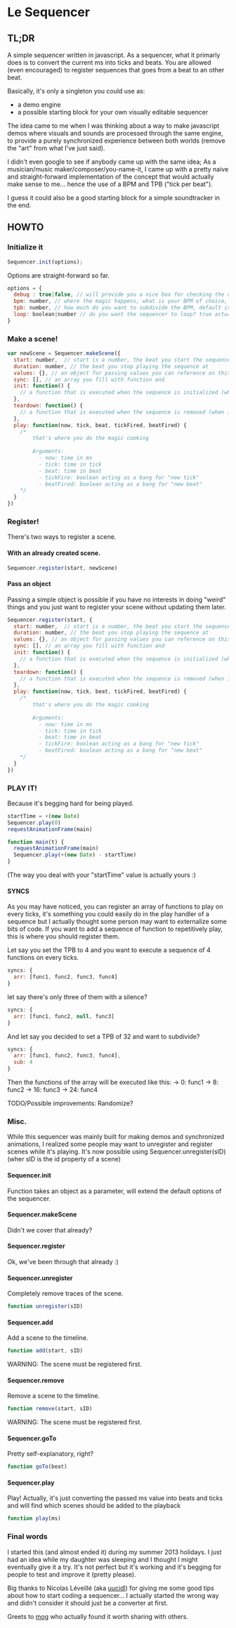 # Le Sequencer

## TL;DR

A simple sequencer written in javascript.
As a sequencer, what it primarly does is to convert the current ms into ticks and beats.
You are allowed (even encouraged) to register sequences that goes from a beat to an other beat.

Basically, it's only a singleton you could use as:

  - a demo engine
  - a possible starting block for your own visually editable sequencer

The idea came to me when I was thinking about a way to make javascript demos where visuals and sounds are processed 
through the same engine, to provide a purely synchronized experience between both worlds (remove the "art" from what I've just said).

I didn't even google to see if anybody came up with the same idea; As a musician/music maker/composer/you-name-it, I came up with a pretty naive and straight-forward implementation of the concept that would actually make sense to me... hence the use of a BPM and TPB ("tick per beat"). 

I guess it could also be a good starting block for a simple soundtracker in the end.

## HOWTO

### Initialize it
```js
Sequencer.init(options);
```

Options are straight-forward so far.

```js
options = {
  debug : true|false, // will provide you a nice box for checking the current FPS and time, default is false
  bpm: number, // where the magic happens, what is your BPM of choice, default is 60
  tpb: number, // how much do you want to subdivide the BPM, default is 16
  loop: boolean|number // do you want the sequencer to loop? true actually sets it to 0-end, number is the beat you loop at default is false.
}
```

### Make a scene!

```js
var newScene = Sequencer.makeScene({
  start: number,  // start is a number, the beat you start the sequence at
  duration: number, // the beat you stop playing the sequence at
  values: {}, // an object for passing values you can reference on this (not sure it's useful)
  sync: [], // an array you fill with function and 
  init: function() {
    // a function that is executed when the sequence is initialized (when it starts playing)
  },
  teardown: function() {
    // a function that is executed when the sequence is removed (when it's done doing its job)
  },
  play: function(now, tick, beat, tickFired, beatFired) {
    /*
        that's where you do the magic cooking
        
        Arguments: 
          - now: time in ms
          - tick: time in tick
          - beat: time in beat
          - tickFire: boolean acting as a bang for "new tick"
          - beatFired: boolean acting as a bang for "new beat"
    */
  }
})
```

### Register! 

There's two ways to register a scene.

#### With an already created scene.

```js
Sequencer.register(start, newScene)
```

#### Pass an object

Passing a simple object is possible if you have no interests in doing "weird" things and you just want to register your scene without updating them later.

```js
Sequencer.register(start, {
  start: number,  // start is a number, the beat you start the sequence at
  duration: number, // the beat you stop playing the sequence at
  values: {}, // an object for passing values you can reference on this (not sure it's useful)
  sync: [], // an array you fill with function and 
  init: function() {
    // a function that is executed when the sequence is initialized (when it starts playing)
  },
  teardown: function() {
    // a function that is executed when the sequence is removed (when it's done doing its job)
  },
  play: function(now, tick, beat, tickFired, beatFired) {
    /*
        that's where you do the magic cooking
        
        Arguments: 
          - now: time in ms
          - tick: time in tick
          - beat: time in beat
          - tickFire: boolean acting as a bang for "new tick"
          - beatFired: boolean acting as a bang for "new beat"
    */
  }
})
```

### PLAY IT! 

Because it's begging hard for being played. 

```js
startTime = +(new Date)
Sequencer.play(0)
requestAnimationFrame(main)

function main(t) {
  requestAnimationFrame(main)
  Sequencer.play(+(new Date) - startTime)
}
```

(The way you deal with your "startTime" value is actually yours :)

#### SYNCS

As you may have noticed, you can register an array of functions to play on every ticks, it's something you could easily do in the play handler of a sequence but I actually thought some person may want to externalize some bits of code. 
If you want to add a sequence of function to repetitively play, this is where you should register them.

Let say you set the TPB to 4 and you want to execute a sequence of 4 functions on every ticks.
```js
syncs: {
  arr: [func1, func2, func3, func4]
}
```
let say there's only three of them with a silence?
```js
syncs: {
  arr: [func1, func2, null, func3]
}
```
And let say you decided to set a TPB of 32 and want to subdivide?
```js
syncs: {
  arr: [func1, func2, func3, func4],
  sub: 4
}
```
Then the functions of the array will be executed like this:
-> 0: func1 
-> 8: func2
-> 16: func3
-> 24: func4

TODO/Possible improvements: 
Randomize?

### Misc.

While this sequencer was mainly built for making demos and synchronized animations, I realized some people may want to unregister and register scenes
while it's playing. It's now possible using Sequencer.unregister(sID) (wher sID is the id property of a scene)

#### Sequencer.init

Function takes an object as a parameter, will extend the default options of the sequencer.

#### Sequencer.makeScene

Didn't we cover that already? 

#### Sequencer.register

Ok, we've been through that already :)

#### Sequencer.unregister

Completely remove traces of the scene. 

```js
function unregister(sID)
```

#### Sequencer.add

Add a scene to the timeline. 

```js
function add(start, sID)
```

WARNING: The scene must be registered first.

#### Sequencer.remove

Remove a scene to the timeline. 

```js
function remove(start, sID)
```

WARNING: The scene must be registered first.

#### Sequencer.goTo

Pretty self-explanatory, right?

```js
function goTo(beat)
```

#### Sequencer.play

Play! Actually, it's just converting the passed ms value into beats and ticks and will find which scenes should be added to the playback

```js
function play(ms)
```

### Final words

I started this (and almost ended it) during my summer 2013 holidays.
I just had an idea while my daughter was sleeping and I thought I might eventually give it a try.
It's not perfect but it's working and it's begging for people to test and improve it (pretty please).

Big thanks to Nicolas Léveillé (aka [uucidl](https://github.com/uucidl)) for giving me some good tips about how to start coding a sequencer... I actually started the wrong way and didn't consider it should just be a converter at first.

Greets to [mog](https://github.com/mog) who actually found it worth sharing with others.